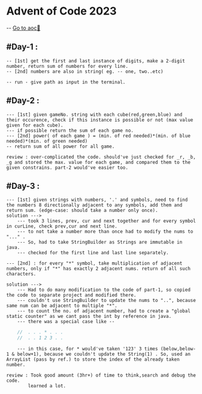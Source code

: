 # Advent of Code 2023 
-- [Go to aoc🚀](https://adventofcode.com/2023)

## #Day-1 :
    -- [1st] get the first and last instance of digits, make a 2-digit number, return sum of numbers for every line.
    -- [2nd] numbers are also in string( eg. -- one, two..etc)
    
    -- run - give path as input in the terminal.

## #Day-2 :
    --- [1st] given gameNo. string with each cube(red,green,blue) and their occurence, check if this instance is possible or not (max value given for each cube).
    --- if possible return the sum of each game no.
    --- [2nd] power( of each game ) = (min. of red needed)*(min. of blue needed)*(min. of green needed)
    -- return sum of all power for all game.

    review : over-complicated the code. should've just checked for _r, _b, _g and stored the max. value for each game, and compared them to the given constrains. part-2 would've easier too. 

## #Day-3 :
    --- [1st] given strings with numbers, '.' and symbols, need to find the numbers 8 directionally adjacent to any symbols, add them and return sum. (edge-case: should take a number only once).
    solution --->  
        --- took 3 lines, prev, cur and next together and for every symbol in curLine, check prev,cur and next line.
        --- to not take a number more than once had to modify the nums to "..." .
        --- So, had to take StringBuilder as Strings are immutable in java.
        --- checked for the first line and last line separately.

    --- [2nd] : for every "*" symbol, take multiplication of adjacent numbers, only if "*" has exactly 2 adjacent nums. return of all such characters.

    solution --->
        --- Had to do many modification to the code of part-1, so copied the code to separate project and modified there.
        --- couldn't use StringBuilder to update the nums to "..", because same num can be adjacent to multiple "*".
        --- to count the no. of adjacent number, had to create a "global static counter" as we cant pass the int by reference in java.
        --- there was a special case like --
        
```java
    //  . . . * . . .
    //  . . 1 2 3 . .       
```  
        --- in this case, for * would've taken '123' 3 times (below,below-1 & below+1), because we couldn't update the String(1) . So, used an ArrayList (pass by ref.) to store the index of the already taken number.

    review : Took good amount (3hr+) of time to think,search and debug the code.
            learned a lot.  
